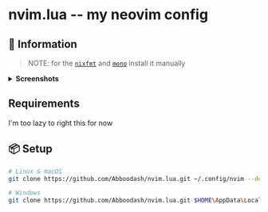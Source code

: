 # nvim.lua -- my neovim config

## 🍃 Information

> NOTE: for the [`nixfmt`](https://github.com/serokell/nixfmt) and [`mono`](https://www.mono-project.com) install it manually

<details>
<summary>
    <b>Screenshots</b>
</summary>
    <image src="/.images/dashboard.png" alt="dashboard screenshot"/> 
    <image src="/.images/project.png" alt="project screenshot"/> 
    <image src="/.images/telescope.png" alt="telescope screenshot"/> 
    <image src="/.images/filebrowser.png" alt="filebrowser screenshot"/> 
</details>

## Requirements

I'm too lazy to right this for now

## 📦 Setup

```bash
# Linux & macOS
git clone https://github.com/Abboodash/nvim.lua.git ~/.config/nvim --depth 1 && nvim

# Windows
git clone https://github.com/Abboodash/nvim.lua.git $HOME\AppData\Local\nvim --dapth 1 && nvim
```
